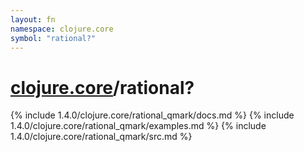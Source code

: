 ```yaml
---
layout: fn
namespace: clojure.core
symbol: "rational?"
---
```


# [clojure.core](../)/rational?

{% include 1.4.0/clojure.core/rational_qmark/docs.md %}
{% include 1.4.0/clojure.core/rational_qmark/examples.md %}
{% include 1.4.0/clojure.core/rational_qmark/src.md %}


